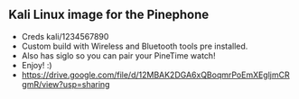 ## Kali Linux image for the Pinephone
* Creds kali/1234567890
* Custom build with Wireless and Bluetooth tools pre installed. 
* Also has siglo so you can pair your PineTime watch!
* Enjoy! :)
* https://drive.google.com/file/d/12MBAK2DGA6xQBoqmrPoEmXEgljmCRgmR/view?usp=sharing

